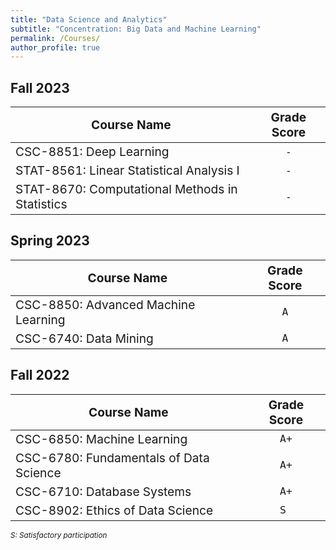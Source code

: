 ```yaml
---
title: "Data Science and Analytics"
subtitle: "Concentration: Big Data and Machine Learning"
permalink: /Courses/
author_profile: true
---
```


## Fall 2023

|<span style="font-size: larger">**Course Name**</span>                         |<span style="font-size: larger">**Grade Score**</span>    |
|-------------------------------------------------------------------------------|:--------------------:|
|<span style="font-size: larger">CSC-8851: Deep Learning</span>              |<span style="font-size: larger">`-`</span>    |
|<span style="font-size: larger">STAT-8561: Linear Statistical Analysis I</span>       |<span style="font-size: larger">`-`</span>    |
|<span style="font-size: larger">STAT-8670: Computational Methods in Statistics</span> |<span style="font-size: larger">`-`</span>    |

## Spring 2023

|<span style="font-size: larger">**Course Name**</span>                         |<span style="font-size: larger">**Grade Score**</span>    |
|-------------------------------------------------------------------------------|:--------------------:|
|<span style="font-size: larger">CSC-8850: Advanced Machine Learning</span> |<span style="font-size: larger">`A`</span>    |
|<span style="font-size: larger">CSC-6740: Data Mining</span>               |<span style="font-size: larger">`A`</span>    |

## Fall 2022  

|<span style="font-size: larger">**Course Name**</span>                         |<span style="font-size: larger">**Grade Score**</span>    |
|-------------------------------------------------------------------------------|:--------------------:|
|<span style="font-size: larger">CSC-6850: Machine Learning</span>              |<span style="font-size: larger">`A+`</span>    |
|<span style="font-size: larger">CSC-6780: Fundamentals of Data Science</span>  |<span style="font-size: larger">`A+`</span>    |
|<span style="font-size: larger">CSC-6710: Database Systems</span>              |<span style="font-size: larger">`A+`</span>    |
|<span style="font-size: larger">CSC-8902: Ethics of Data Science</span>        |<span style="font-size: larger">`S `</span>    |



<span style="font-size: smaller; font-style: italic">S: Satisfactory participation</span>
